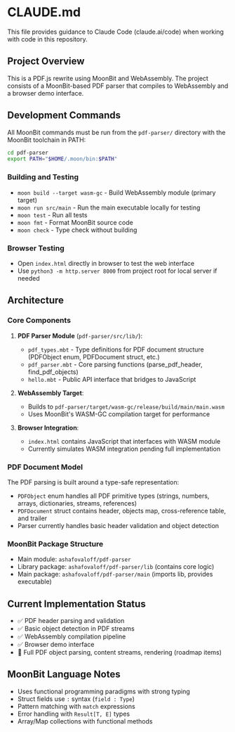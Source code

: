 # CLAUDE.md

This file provides guidance to Claude Code (claude.ai/code) when working with code in this repository.

## Project Overview

This is a PDF.js rewrite using MoonBit and WebAssembly. The project consists of a MoonBit-based PDF parser that compiles to WebAssembly and a browser demo interface.

## Development Commands

All MoonBit commands must be run from the `pdf-parser/` directory with the MoonBit toolchain in PATH:

```bash
cd pdf-parser
export PATH="$HOME/.moon/bin:$PATH"
```

### Building and Testing
- `moon build --target wasm-gc` - Build WebAssembly module (primary target)
- `moon run src/main` - Run the main executable locally for testing
- `moon test` - Run all tests
- `moon fmt` - Format MoonBit source code
- `moon check` - Type check without building

### Browser Testing
- Open `index.html` directly in browser to test the web interface
- Use `python3 -m http.server 8000` from project root for local server if needed

## Architecture

### Core Components

1. **PDF Parser Module** (`pdf-parser/src/lib/`):
   - `pdf_types.mbt` - Type definitions for PDF document structure (PDFObject enum, PDFDocument struct, etc.)
   - `pdf_parser.mbt` - Core parsing functions (parse_pdf_header, find_pdf_objects)
   - `hello.mbt` - Public API interface that bridges to JavaScript

2. **WebAssembly Target**: 
   - Builds to `pdf-parser/target/wasm-gc/release/build/main/main.wasm`
   - Uses MoonBit's WASM-GC compilation target for performance

3. **Browser Integration**:
   - `index.html` contains JavaScript that interfaces with WASM module
   - Currently simulates WASM integration pending full implementation

### PDF Document Model

The PDF parsing is built around a type-safe representation:

- `PDFObject` enum handles all PDF primitive types (strings, numbers, arrays, dictionaries, streams, references)
- `PDFDocument` struct contains header, objects map, cross-reference table, and trailer
- Parser currently handles basic header validation and object detection

### MoonBit Package Structure

- Main module: `ashafovaloff/pdf-parser` 
- Library package: `ashafovaloff/pdf-parser/lib` (contains core logic)
- Main package: `ashafovaloff/pdf-parser/main` (imports lib, provides executable)

## Current Implementation Status

- ✅ PDF header parsing and validation
- ✅ Basic object detection in PDF streams  
- ✅ WebAssembly compilation pipeline
- ✅ Browser demo interface
- 🚧 Full PDF object parsing, content streams, rendering (roadmap items)

## MoonBit Language Notes

- Uses functional programming paradigms with strong typing
- Struct fields use `:` syntax (`field : Type`)
- Pattern matching with `match` expressions
- Error handling with `Result[T, E]` types
- Array/Map collections with functional methods